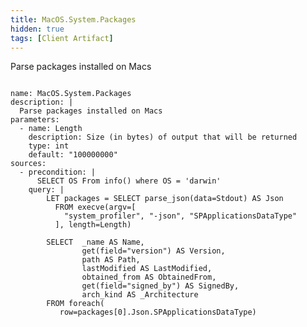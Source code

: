 ```yaml
---
title: MacOS.System.Packages
hidden: true
tags: [Client Artifact]
---
```


Parse packages installed on Macs


<pre><code class="language-yaml">
name: MacOS.System.Packages
description: |
  Parse packages installed on Macs
parameters:
  - name: Length
    description: Size (in bytes) of output that will be returned
    type: int
    default: "100000000"
sources:
  - precondition: |
      SELECT OS From info() where OS = 'darwin'
    query: |
        LET packages = SELECT parse_json(data=Stdout) AS Json 
          FROM execve(argv=[
            "system_profiler", "-json", "SPApplicationsDataType"
          ], length=Length)

        SELECT  _name AS Name,
                get(field="version") AS Version, 
                path AS Path, 
                lastModified AS LastModified, 
                obtained_from AS ObtainedFrom,
                get(field="signed_by") AS SignedBy,
                arch_kind AS _Architecture
        FROM foreach(
           row=packages[0].Json.SPApplicationsDataType)

</code></pre>

